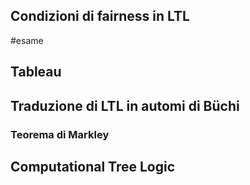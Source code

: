 ## Condizioni di fairness in LTL
#esame 

## Tableau

## Traduzione di LTL in automi di Büchi

### Teorema di Markley

## Computational Tree Logic
